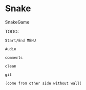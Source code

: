 # Snake
SnakeGame 


TODO:
	
	Start/End MENU 
	
	Audio 
	
	comments 
	
	clean
	
	git 
	
	(come from other side without wall)
	
	
